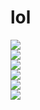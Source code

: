 # lol
<!DOCTYPE html>
<html>
<head>
<link rel="stylesheet" type="text/css" href="style.css">
</head>	
<body>
<div class="wrap">
	<div class="cube">
		<div class="front"><img src="./Saramalacara.png"/></div>
		<div class="back"><img src="./Saramalacara.png"/></div>
		<div class="top"><img src="./Saramalacara.png"/></div>
		<div class="bottom"><img src="./Saramalacara.png"/></div>
		<div class="left"><img src="./Saramalacara.png"/></div>
		<div class="right"><img src="./Saramalacara.png"/></div>
	</div>
</div>
</body>
</html>
